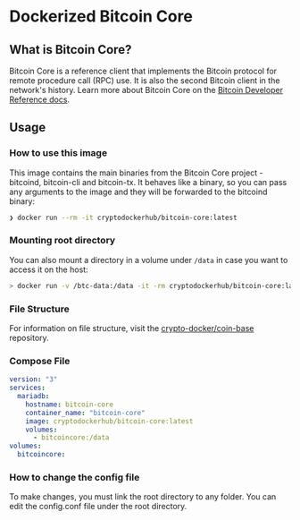 # Dockerized Bitcoin Core

## What is Bitcoin Core?

Bitcoin Core is a reference client that implements the Bitcoin protocol for remote procedure call (RPC) use. It is also
the second Bitcoin client in the network's history. Learn more about Bitcoin Core on
the [Bitcoin Developer Reference docs](https://bitcoin.org/en/developer-reference).

## Usage

### How to use this image

This image contains the main binaries from the Bitcoin Core project - bitcoind, bitcoin-cli and bitcoin-tx. It behaves
like a binary, so you can pass any arguments to the image and they will be forwarded to the bitcoind binary:

```sh
❯ docker run --rm -it cryptodockerhub/bitcoin-core:latest
```

### Mounting root directory

You can also mount a directory in a volume under `/data` in case you want to access it on the host:

```sh
> docker run -v /btc-data:/data -it -rm cryptodockerhub/bitcoin-core:latest
```

### File Structure

For information on file structure, visit the [crypto-docker/coin-base](https://github.com/crypto-docker/coin-base)
repository.

### Compose File

```yaml
version: "3"
services:
  mariadb:
    hostname: bitcoin-core
    container_name: "bitcoin-core"
    image: cryptodockerhub/bitcoin-core:latest
    volumes:
      - bitcoincore:/data
volumes:
  bitcoincore:
```

### How to change the config file
To make changes, you must link the root directory to any folder. You can edit the config.conf file under the root directory.
